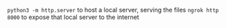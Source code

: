 `python3 -m http.server` to host a local server, serving the files
`ngrok http 8000` to expose that local server to the internet
